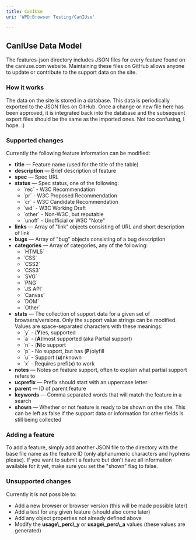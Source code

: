 ```yaml
---
title: CanIUse
uri: 'WPD:Browser Testing/CanIUse'

---
```

## <span>CanIUse Data Model</span>

The features-json directory includes JSON files for every feature found on the caniuse.com website. Maintaining these files on GitHub allows anyone to update or contribute to the support data on the site.

### <span>How it works</span>

The data on the site is stored in a database. This data is periodically exported to the JSON files on GitHub. Once a change or new file here has been approved, it is integrated back into the database and the subsequent export files should be the same as the imported ones. Not too confusing, I hope. :)

### <span>Supported changes</span>

Currently the following feature information can be modified:

-   **title** — Feature name (used for the title of the table)
-   **description** — Brief description of feature
-   **spec** — Spec URL
-   **status** — Spec status, one of the following:
    -   \`rec\` - W3C Recommendation
    -   \`pr\` - W3C Proposed Recommendation
    -   \`cr\` - W3C Candidate Recommendation
    -   \`wd\` - W3C Working Draft
    -   \`other\` - Non-W3C, but reputable
    -   \`unoff\` - Unofficial or W3C "Note"
-   **links** — Array of "link" objects consisting of URL and short description of link
-   **bugs** — Array of "bug" objects consisting of a bug description
-   **categories** — Array of categories, any of the following:
    -   \`HTML5\`
    -   \`CSS\`
    -   \`CSS2\`
    -   \`CSS3\`
    -   \`SVG\`
    -   \`PNG\`
    -   \`JS API\`
    -   \`Canvas\`
    -   \`DOM\`
    -   \`Other\`
-   **stats** — The collection of support data for a given set of browsers/versions. Only the support value strings can be modified. Values are space-separated characters with these meanings:
    -   \`y\` - (**Y**)es, supported
    -   \`a\` - (**A**)lmost supported (aka Partial support)
    -   \`n\` - (**N**)o support
    -   \`p\` - No support, but has (**P**)olyfill
    -   \`u\` - Support (**u**)nknown
    -   \`x\` - Requires prefi(**x**) to work
-   **notes** — Notes on feature support, often to explain what partial support refers to
-   **ucprefix** — Prefix should start with an uppercase letter
-   **parent** — ID of parent feature
-   **keywords** — Comma separated words that will match the feature in a search
-   **shown** — Whether or not feature is ready to be shown on the site. This can be left as false if the support data or information for other fields is still being collected

### <span>Adding a feature</span>

To add a feature, simply add another JSON file to the directory with the base file name as the feature ID (only alphanumeric characters and hyphens please). If you want to submit a feature but don't have all information available for it yet, make sure you set the "shown" flag to false.

### <span>Unsupported changes</span>

Currently it is not possible to:

-   Add a new browser or browser version (this will be made possible later)
-   Add a test for any given feature (should also come later)
-   Add any object properties not already defined above
-   Modify the **usage\\\_perc\\\_y** or **usage\\\_perc\\\_a** values (these values are generated)
